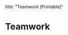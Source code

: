 <frontmatter>
title: "Teamwork [Printable]"
</frontmatter>

<include src="navbar.md" boilerplate />

<link rel="stylesheet" href="{{baseUrl}}/css/textbook.css">

<div class="website-content">

<div id="main">

# Teamwork

<include src="teamStructures/unit-inParent-asFlat-print.md" boilerplate />

</div>

</div>
